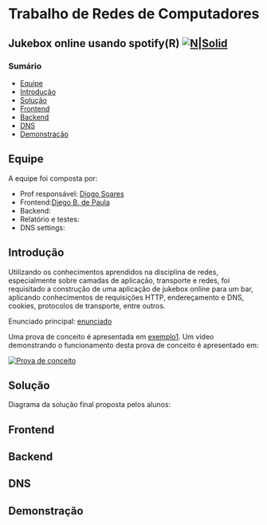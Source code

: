 # Trabalho de Redes de Computadores
## Jukebox online usando spotify(R) [![N|Solid](https://cdn-icons-png.flaticon.com/24/725/725281.png)](https://nodesource.com/products/nsolid)

### Sumário

- [Equipe](#equipe)
- [Introdução](#introdução)
- [Solução](#solução)
- [Frontend](#frontend)
- [Backend](#backend)
- [DNS](#dns)
- [Demonstração](#demonstração)

## Equipe

A equipe foi composta por:

+ Prof responsável: [Diogo Soares]
+ Frontend:[Diego B. de Paula]
+ Backend:
+ Relatório e testes:
+ DNS settings:

## Introdução

Utilizando os conhecimentos aprendidos na disciplina de redes, especialmente sobre camadas de aplicação, transporte e redes, foi requisitado a construção de uma aplicação de jukebox online para um bar, aplicando conhecimentos de requisições HTTP, endereçamento e DNS, cookies, protocolos de transporte, entre outros.

Enunciado principal: [enunciado]

Uma prova de conceito é apresentada em [exemplo1]. Um vídeo demonstrando o funcionamento desta prova de conceito é apresentado em:

[![Prova de conceito](https://img.youtube.com/vi/FgKeVSc1N_o/0.jpg)](https://www.youtube.com/watch?v=FgKeVSc1N_o)

## Solução

Diagrama da solução final proposta pelos alunos:

## Frontend

## Backend

## DNS

## Demonstração

[//]: # (These are reference links used in the body of this note and get stripped out when the markdown processor does its job. There is no need to format nicely because it shouldn't be seen. Thanks SO - http://stackoverflow.com/questions/4823468/store-comments-in-markdown-syntax)

   [enunciado]: https://github.com/diogosm/MackenzieBar/blob/master/TP1___Redes%20(3).pdf
   [Diogo Soares]: https://github.com/diogosm
   [Diego B. de Paula]: https://github.com/diegobpaula
   [exemplo1]: https://github.com/diogosm/MackenzieBar/tree/master/exemplo_professor
   [exemplo2]: https://github.com/diogosm/MackenzieBar/tree/master/exemplo_professor
